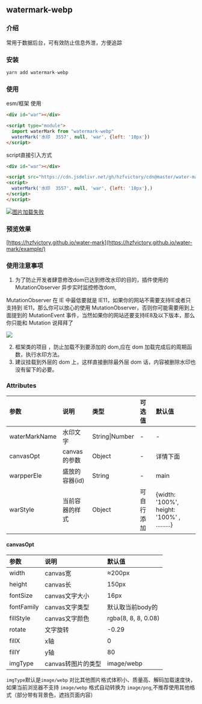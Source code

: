 ## watermark-webp

### 介绍

常用于数据后台，可有效防止信息外泄，方便追踪

### 安装

```javascript
yarn add watermark-webp
```

### 使用

esm/框架 使用

```html
<div id="war"></div>

<script type="module">
  import waterMark from "watermark-webp"
  waterMark('水印  3557', null, 'war', {left: '10px'})
</script>
```

script直接引入方式
```html
<div id="war"></div>

<script src="https://cdn.jsdelivr.net/gh/hzfvictory/cdn@master/water-mark/index.js"></script>
<script>
  waterMark('水印  3557', null, 'war', {left: '10px'},)
</script>
</script>
```

<a href="https://tva1.sinaimg.cn/large/008i3skNly1gq0p32mtydj30ip09rdfy.jpg" target="_blank" rel="noopener noreferrer"><img src="https://tva1.sinaimg.cn/large/008i3skNly1gq0p32mtydj30ip09rdfy.jpg" alt='图片加载失败'></a>

### 预览效果

[https://hzfvictory.github.io/water-mark](https://hzfvictory.github.io/water-mark/example/)

### 使用注意事项

1. 为了防止开发者肆意修改dom已达到修改水印的目的，插件使用的 MutationObserver 异步实时监控修改dom,

MutationObserver 在 IE 中最低要就是 IE11，如果你的网站不需要支持IE或者只支持到 IE11，那么你可以放心的使用 MutationObserver，否则你可能需要用到上面提到的 MutationEvent 事件，当然如果你的网站还要支持IE8及以下版本，那么你只能和 Mutation 说拜拜了

![](https://segmentfault.com/img/bV1NUJ?w=1257&h=325)

2. 框架类的项目 ，防止加载不到要添加的 dom,应在 dom 加载完成后的周期函数，执行水印方法。
3. 建议挂载到外层的 dom 上，这样直接删除最外层 dom 话，内容被删除水印也没有留下的必要。


### Attributes



| 参数          | 说明           | 类型           | 可选值     | 默认值                                       |
| :------------ | :------------- | :------------- | :--------- | :------------------------------------------- |
| waterMarkName | 水印文字       | String\|Number | -          | -                                            |
| canvasOpt     | canvas的参数   | Object         | -          | 详情下面                                     |
| warpperEle    | 盛放的容器(id) | String         | -          | main                                         |
| warStyle      | 当前容器的样式 | Object         | 可自行添加 | {width: '100%', height: '100%' , .........} |


#### canvasOpt


| 参数       | 说明               | 默认值              |
| :--------- | :----------------- | :------------------ |
| width      | canvas宽           | ≈200px              |
| height     | canvas长           | 150px               |
| fontSize   | canvas文字大小     | 16px                |
| fontFamily | canvas文字类型     | 默认取当前body的    |
| fillStyle  | canvas文字颜色     | rgba(8, 8, 8, 0.08) |
| rotate     | 文字旋转           | -0.29               |
| fillX      | x轴                | 0                   |
| fillY      | y轴                | 80                  |
| imgType    | canvas转图片的类型 | image/webp          |

`imgType`默认是`image/webp` 对比其他图片格式体积小、质量高、解码加载速度快，如果当前浏览器不支持 `image/webp` 格式自动转换为 `image/png`,不推荐使用其他格式（部分带有背景色，遮挡页面内容）
